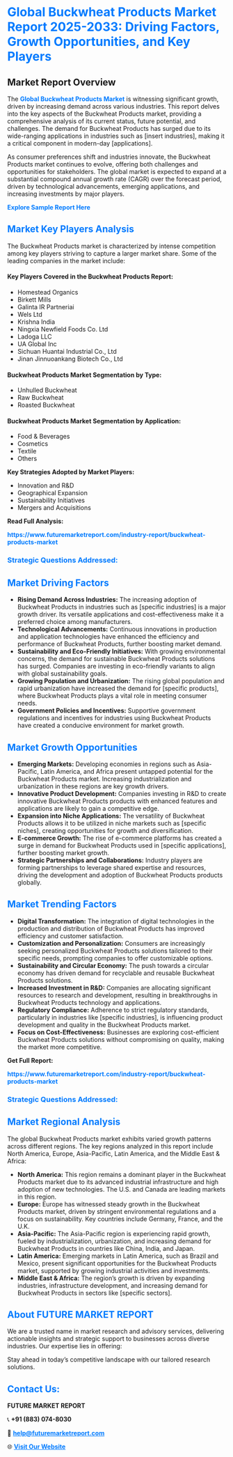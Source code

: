 <h1 style="color: #007BFF;">Global Buckwheat Products Market Report 2025-2033: Driving Factors, Growth Opportunities, and Key Players</h1>

<section id="overview">
<h2>Market Report Overview</h2>
<p>The <a href="https://www.futuremarketreport.com/industry-report/buckwheat-products-market" style="color: #007BFF; text-decoration: none;"><strong>Global Buckwheat Products Market</strong></a> is witnessing significant growth, driven by increasing demand across various industries. This report delves into the key aspects of the Buckwheat Products market, providing a comprehensive analysis of its current status, future potential, and challenges. The demand for Buckwheat Products has surged due to its wide-ranging applications in industries such as [insert industries], making it a critical component in modern-day [applications].</p>
<p>As consumer preferences shift and industries innovate, the Buckwheat Products market continues to evolve, offering both challenges and opportunities for stakeholders. The global market is expected to expand at a substantial compound annual growth rate (CAGR) over the forecast period, driven by technological advancements, emerging applications, and increasing investments by major players.</p>
</section>

<section id="overview">
<p><a href="https://www.futuremarketreport.com/request-sample/reportId=57733" style="color: #007BFF; text-decoration: none;"><strong>Explore Sample Report Here</strong></a></p>
</section>

<section id="key-players">
<h2 style="color: #007BFF;">Market Key Players Analysis</h2>
<p>The Buckwheat Products market is characterized by intense competition among key players striving to capture a larger market share. Some of the leading companies in the market include:</p>
<h4>Key Players Covered in the Buckwheat Products Report:</h4>
<ul><li>Homestead Organics</li><li>Birkett Mills</li><li>Galinta IR Partneriai</li><li>Wels Ltd</li><li>Krishna India</li><li>Ningxia Newfield Foods Co. Ltd</li><li>Ladoga LLC</li><li>UA Global Inc</li><li>Sichuan Huantai Industrial Co., Ltd</li><li>Jinan Jinnuoankang Biotech Co., Ltd</li></ul>
<h4>Buckwheat Products Market Segmentation by Type:</h4>
<ul><li>Unhulled Buckwheat</li><li>Raw Buckwheat</li><li>Roasted Buckwheat</li></ul>

<h4>Buckwheat Products Market Segmentation by Application:</h4>
<ul><li>Food &amp; Beverages</li><li>Cosmetics</li><li>Textile</li><li>Others</li></ul>
<p><strong>Key Strategies Adopted by Market Players:</strong></p>
<ul>
<li>Innovation and R&D</li>
<li>Geographical Expansion</li>
<li>Sustainability Initiatives</li>
<li>Mergers and Acquisitions</li>
</ul>
</section>

<section>
<p><strong>Read Full Analysis: </strong></p><a href="https://www.futuremarketreport.com/industry-report/buckwheat-products-market" style="color: #007BFF; text-decoration: none;"><strong>https://www.futuremarketreport.com/industry-report/buckwheat-products-market</strong></a>
<h3 style="color: #007BFF;">Strategic Questions Addressed:</h3>
</section>

<section id="driving-factors">
<h2 style="color: #007BFF;">Market Driving Factors</h2>
<ul>
<li><strong>Rising Demand Across Industries:</strong> The increasing adoption of Buckwheat Products in industries such as [specific industries] is a major growth driver. Its versatile applications and cost-effectiveness make it a preferred choice among manufacturers.</li>
<li><strong>Technological Advancements:</strong> Continuous innovations in production and application technologies have enhanced the efficiency and performance of Buckwheat Products, further boosting market demand.</li>
<li><strong>Sustainability and Eco-Friendly Initiatives:</strong> With growing environmental concerns, the demand for sustainable Buckwheat Products solutions has surged. Companies are investing in eco-friendly variants to align with global sustainability goals.</li>
<li><strong>Growing Population and Urbanization:</strong> The rising global population and rapid urbanization have increased the demand for [specific products], where Buckwheat Products plays a vital role in meeting consumer needs.</li>
<li><strong>Government Policies and Incentives:</strong> Supportive government regulations and incentives for industries using Buckwheat Products have created a conducive environment for market growth.</li>
</ul>
</section>

<section id="growth-opportunities">
<h2 style="color: #007BFF;">Market Growth Opportunities</h2>
<ul>
<li><strong>Emerging Markets:</strong> Developing economies in regions such as Asia-Pacific, Latin America, and Africa present untapped potential for the Buckwheat Products market. Increasing industrialization and urbanization in these regions are key growth drivers.</li>
<li><strong>Innovative Product Development:</strong> Companies investing in R&D to create innovative Buckwheat Products products with enhanced features and applications are likely to gain a competitive edge.</li>
<li><strong>Expansion into Niche Applications:</strong> The versatility of Buckwheat Products allows it to be utilized in niche markets such as [specific niches], creating opportunities for growth and diversification.</li>
<li><strong>E-commerce Growth:</strong> The rise of e-commerce platforms has created a surge in demand for Buckwheat Products used in [specific applications], further boosting market growth.</li>
<li><strong>Strategic Partnerships and Collaborations:</strong> Industry players are forming partnerships to leverage shared expertise and resources, driving the development and adoption of Buckwheat Products products globally.</li>
</ul>
</section>

<section id="trending-factors">
<h2 style="color: #007BFF;">Market Trending Factors</h2>
<ul>
<li><strong>Digital Transformation:</strong> The integration of digital technologies in the production and distribution of Buckwheat Products has improved efficiency and customer satisfaction.</li>
<li><strong>Customization and Personalization:</strong> Consumers are increasingly seeking personalized Buckwheat Products solutions tailored to their specific needs, prompting companies to offer customizable options.</li>
<li><strong>Sustainability and Circular Economy:</strong> The push towards a circular economy has driven demand for recyclable and reusable Buckwheat Products solutions.</li>
<li><strong>Increased Investment in R&D:</strong> Companies are allocating significant resources to research and development, resulting in breakthroughs in Buckwheat Products technology and applications.</li>
<li><strong>Regulatory Compliance:</strong> Adherence to strict regulatory standards, particularly in industries like [specific industries], is influencing product development and quality in the Buckwheat Products market.</li>
<li><strong>Focus on Cost-Effectiveness:</strong> Businesses are exploring cost-efficient Buckwheat Products solutions without compromising on quality, making the market more competitive.</li>
</ul>
</section>

<section>
<p><strong>Get Full Report: </strong></p><a href="https://www.futuremarketreport.com/industry-report/buckwheat-products-market" style="color: #007BFF; text-decoration: none;"><strong>https://www.futuremarketreport.com/industry-report/buckwheat-products-market</strong></a>
<h3 style="color: #007BFF;">Strategic Questions Addressed:</h3>
</section>


<section id="regional-analysis">
<h2 style="color: #007BFF;">Market Regional Analysis</h2>
<p>The global Buckwheat Products market exhibits varied growth patterns across different regions. The key regions analyzed in this report include North America, Europe, Asia-Pacific, Latin America, and the Middle East & Africa:</p>
<ul>
<li><strong>North America:</strong> This region remains a dominant player in the Buckwheat Products market due to its advanced industrial infrastructure and high adoption of new technologies. The U.S. and Canada are leading markets in this region.</li>
<li><strong>Europe:</strong> Europe has witnessed steady growth in the Buckwheat Products market, driven by stringent environmental regulations and a focus on sustainability. Key countries include Germany, France, and the U.K.</li>
<li><strong>Asia-Pacific:</strong> The Asia-Pacific region is experiencing rapid growth, fueled by industrialization, urbanization, and increasing demand for Buckwheat Products in countries like China, India, and Japan.</li>
<li><strong>Latin America:</strong> Emerging markets in Latin America, such as Brazil and Mexico, present significant opportunities for the Buckwheat Products market, supported by growing industrial activities and investments.</li>
<li><strong>Middle East & Africa:</strong> The region’s growth is driven by expanding industries, infrastructure development, and increasing demand for Buckwheat Products in sectors like [specific sectors].</li>
</ul>
</section>

<footer>
<h2 style="color: #007BFF;">About FUTURE MARKET REPORT</h2>
<p>We are a trusted name in market research and advisory services, delivering actionable insights and strategic support to businesses across diverse industries. Our expertise lies in offering:</p>

<p>Stay ahead in today’s competitive landscape with our tailored research solutions.</p>

<h2 style="color: #007BFF;">Contact Us:</h2>
<p><strong>FUTURE MARKET REPORT</strong></p>
<p>📞 <strong>+91 (883) 074-8030</strong></p>
<p>📧 <strong><a href="mailto:help@futuremarketreport.com" style="color: #007BFF;">help@futuremarketreport.com</a></strong></p>
<p>🌐 <strong><a href="https://www.futuremarketreport.com/" style="color: #007BFF;">Visit Our Website</a></strong></p>
</footer>